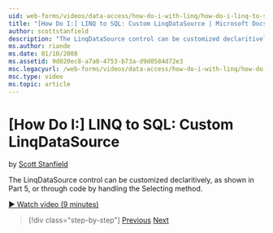 ```yaml
---
uid: web-forms/videos/data-access/how-do-i-with-linq/how-do-i-linq-to-sql-custom-linqdatasource
title: "[How Do I:] LINQ to SQL: Custom LinqDataSource | Microsoft Docs"
author: scottstanfield
description: "The LinqDataSource control can be customized declaritively, as shown in Part 5, or through code by handling the Selecting method."
ms.author: riande
ms.date: 01/10/2008
ms.assetid: 9d020ec8-a7a8-4753-b73a-d9d0584d72e3
msc.legacyurl: /web-forms/videos/data-access/how-do-i-with-linq/how-do-i-linq-to-sql-custom-linqdatasource
msc.type: video
ms.topic: article
---
```

# [How Do I:] LINQ to SQL: Custom LinqDataSource

by [Scott Stanfield](https://github.com/scottstanfield)

The LinqDataSource control can be customized declaritively, as shown in Part 5, or through code by handling the Selecting method.

[&#9654; Watch video (9 minutes)](https://channel9.msdn.com/Blogs/ASP-NET-Site-Videos/how-do-i-linq-to-sql-custom-linqdatasource)

> [!div class="step-by-step"]
> [Previous](how-do-i-linq-to-sql-linqdatasource.md)
> [Next](how-do-i-linq-to-sql-using-stored-procedures.md)
